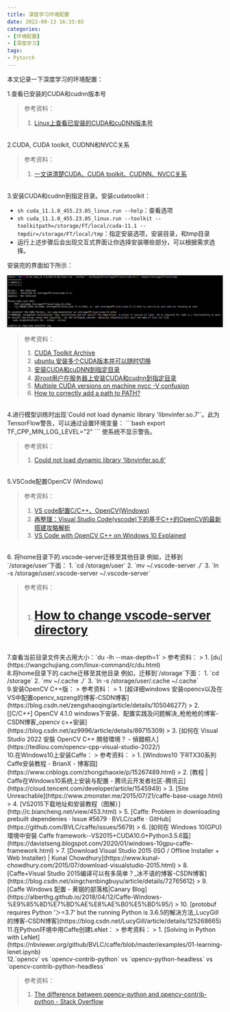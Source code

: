 ```yaml
---
title: 深度学习环境配置
date: 2022-09-13 16:33:03
categories:
- [环境配置]
- [深度学习]
tags:
- Pytorch
---
```


本文记录一下深度学习的环境配置：
<!--more-->

1.查看已安装的CUDA和cudnn版本号

> 参考资料：
> 1. [Linux上查看已安装的CUDA和cuDNN版本号](https://bbs.huaweicloud.com/blogs/140384#:~:text=1.%20%E6%9F%A5%E7%9C%8BCUDA%E7%89%88%E6%9C%ACcuda,%2Flocal%20%7C%20gre...)

</br>
2.CUDA, CUDA toolkit, CUDNN和NVCC关系

> 参考资料：
> 1. [一文讲清楚CUDA、CUDA toolkit、CUDNN、NVCC关系](https://blog.csdn.net/qq_41094058/article/details/116207333)


</br>
3.安装CUDA和cudnn到指定目录。安装cudatoolkit：

- `sh cuda_11.1.0_455.23.05_linux.run --help`：查看选项
- `sh cuda_11.1.0_455.23.05_linux.run --toolkit --toolkitpath=/storage/FT/local/cuda-11.1 --tmpdir=/storage/FT/local/tmp`：指定安装选项，安装目录，和tmp目录
- 运行上述步骤后会出现交互式界面让你选择安装哪些部分，可以根据需求选择。

安装完的界面如下所示：

![](https://raw.githubusercontent.com/Tom89757/ImageHost/main/hexo/20220914102908.png)

>参考资料：
> 1. [CUDA Toolkit Archive](https://developer.nvidia.com/cuda-toolkit-archive)
> 2. [ubuntu 安装多个CUDA版本并可以随时切换](https://blog.csdn.net/yinxingtianxia/article/details/80462892)
> 3. [安装CUDA和cuDNN到指定目录](https://blog.csdn.net/kxqt233/article/details/113825524)
> 4. [非root用户在服务器上安装CUDA和cudnn到指定目录](https://blog.csdn.net/qq_35498453/article/details/110532839)
> 5. [Multiple CUDA versions on machine nvcc -V confusion](https://stackoverflow.com/questions/40517083/multiple-cuda-versions-on-machine-nvcc-v-confusion)
> 6. [How to correctly add a path to PATH?](https://unix.stackexchange.com/questions/26047/how-to-correctly-add-a-path-to-path)

</br>
4.进行模型训练时出现`Could not load dynamic library 'libnvinfer.so.7'`。此为TensorFlow警告，可以通过设置环境变量：
```bash
export TF_CPP_MIN_LOG_LEVEL="2"
```
使系统不显示警告。

>参考资料：
> 1. [Could not load dynamic library 'libnvinfer.so.6'](https://stackoverflow.com/questions/60368298/could-not-load-dynamic-library-libnvinfer-so-6)

</br>
5.VSCode配置OpenCV (Windows)

> 参考资料：
> 1. [VS code配置C/C++、OpenCV(Windows)](https://blog.csdn.net/m0_37833142/article/details/105686820)
> 2. [再整理：Visual Studio Code(vscode)下的基于C++的OpenCV的最新搭建攻略解析](https://www.cnblogs.com/czlhxm/p/13848278.html)
> 3. [VS Code with OpenCV C++ on Windows 10 Explained](https://cuda-chen.github.io/programming/image%20processing/2020/01/21/vscode-with-opencv-cpp-on-windows10-explained.html)


</br>
6. 将home目录下的.vscode-server迁移至其他目录
例如，迁移到`/storage/user`下面：
1. `cd /storage/user`
2. `mv ~/.vscode-server ./`
3. `ln -s /storage/user/.vscode-server ~/.vscode-server`

> 参考资料：
> 1. # [How to change vscode-server directory](https://stackoverflow.com/questions/62613523/how-to-change-vscode-server-directory)

</br>
7.查看当前目录文件夹占用大小：`du -lh --max-depth=1`
> 参考资料：
> 1. [du](https://wangchujiang.com/linux-command/c/du.html)

</br>
8.将home目录下的.cache迁移至其他目录
例如，迁移到`/storage`下面：
1. `cd /storage`
2. `mv ~/.cache ./`
3. `ln -s /storage/user/.cache ~/.cache`

</br>
9.安装OpenCV C++版：
> 参考资料：
> 1. [超详细windows 安装opencv以及在VS中配置opencv_sqzeng的博客-CSDN博客](https://blog.csdn.net/zengshaoqing/article/details/105046277)
> 2. [[C/C++] OpenCV 4.1.0 windows下安装、配置实践及问题解决_枪枪枪的博客-CSDN博客_opencv c++安装](https://blog.csdn.net/az9996/article/details/89715309)
> 3. [如何在 Visual Studio 2022 安裝 OpenCV C++ 開發環境？ - 偵錯桐人](https://tedliou.com/opencv-cpp-visual-studio-2022/)

</br>
10.在Windows10上安装Caffe：
> 参考资料：
> 1. [Windows10 下RTX30系列Caffe安装教程 - BrianX - 博客园](https://www.cnblogs.com/zhongzhaoxie/p/15267489.html)
> 2. [教程 | Caffe在Windows10系统上安装与配置 - 腾讯云开发者社区-腾讯云](https://cloud.tencent.com/developer/article/1545949)
> 3. [Site Unreachable](https://www.zmonster.me/2015/07/21/caffe-base-usage.html)
> 4. [VS2015下载地址和安装教程（图解）](http://c.biancheng.net/view/453.html)
> 5. [Caffe: Problem in downloading prebuilt dependenies · Issue #5679 · BVLC/caffe · GitHub](https://github.com/BVLC/caffe/issues/5679)
> 6. [如何在 Windows 10(GPU) 環境中安裝 Caffe framework--VS2015+CUDA10.0+Python3.5.6篇](https://davistseng.blogspot.com/2020/01/windows-10gpu-caffe-framework.html)
> 7. [Download Visual Studio 2015 (ISO / Offline Installer + Web Installer) | Kunal Chowdhury](https://www.kunal-chowdhury.com/2015/07/download-visualstudio-2015.html)
> 8. [Caffe+Visual Studio 2015编译可以有多简单？_冰不语的博客-CSDN博客](https://blog.csdn.net/xingchenbingbuyu/article/details/72765612)
> 9. [Caffe Windows 配置 - 黄钢的部落格|Canary Blog](https://alberthg.github.io/2018/04/12/Caffe-Windows-%E9%85%8D%E7%BD%AE%E8%AE%B0%E5%BD%95/)
> 10. [protobuf requires Python ‘＞=3.7‘ but the running Python is 3.6.5的解决方法_LucyGill的博客-CSDN博客](https://blog.csdn.net/LucyGill/article/details/125268665)

</br>
11.在Python环境中用Caffe创建LeNet：
> 参考资料：
> 1. [Solving in Python with LeNet](https://nbviewer.org/github/BVLC/caffe/blob/master/examples/01-learning-lenet.ipynb)

</br>
12.`opencv` vs `opencv-contrib-python` vs `opencv-python-headless` vs `opencv-contrib-python-headless`

> 参考资料：
> 1. [The difference between opencv-python and opencv-contrib-python - Stack Overflow](https://stackoverflow.com/questions/64902852/the-difference-between-opencv-python-and-opencv-contrib-python)
